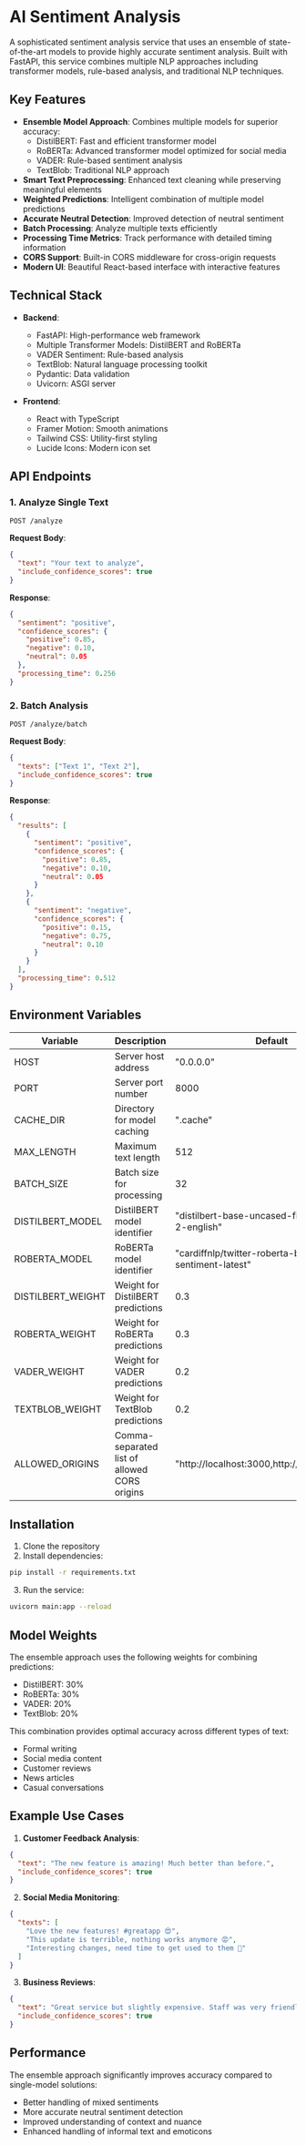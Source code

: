 # AI Sentiment Analysis

A sophisticated sentiment analysis service that uses an ensemble of state-of-the-art models to provide highly accurate sentiment analysis. Built with FastAPI, this service combines multiple NLP approaches including transformer models, rule-based analysis, and traditional NLP techniques.

## Key Features

- **Ensemble Model Approach**: Combines multiple models for superior accuracy:
  - DistilBERT: Fast and efficient transformer model
  - RoBERTa: Advanced transformer model optimized for social media
  - VADER: Rule-based sentiment analysis
  - TextBlob: Traditional NLP approach
- **Smart Text Preprocessing**: Enhanced text cleaning while preserving meaningful elements
- **Weighted Predictions**: Intelligent combination of multiple model predictions
- **Accurate Neutral Detection**: Improved detection of neutral sentiment
- **Batch Processing**: Analyze multiple texts efficiently
- **Processing Time Metrics**: Track performance with detailed timing information
- **CORS Support**: Built-in CORS middleware for cross-origin requests
- **Modern UI**: Beautiful React-based interface with interactive features

## Technical Stack

- **Backend**:
  - FastAPI: High-performance web framework
  - Multiple Transformer Models: DistilBERT and RoBERTa
  - VADER Sentiment: Rule-based analysis
  - TextBlob: Natural language processing toolkit
  - Pydantic: Data validation
  - Uvicorn: ASGI server

- **Frontend**:
  - React with TypeScript
  - Framer Motion: Smooth animations
  - Tailwind CSS: Utility-first styling
  - Lucide Icons: Modern icon set

## API Endpoints

### 1. Analyze Single Text
```http
POST /analyze
```

**Request Body**:
```json
{
  "text": "Your text to analyze",
  "include_confidence_scores": true
}
```

**Response**:
```json
{
  "sentiment": "positive",
  "confidence_scores": {
    "positive": 0.85,
    "negative": 0.10,
    "neutral": 0.05
  },
  "processing_time": 0.256
}
```

### 2. Batch Analysis
```http
POST /analyze/batch
```

**Request Body**:
```json
{
  "texts": ["Text 1", "Text 2"],
  "include_confidence_scores": true
}
```

**Response**:
```json
{
  "results": [
    {
      "sentiment": "positive",
      "confidence_scores": {
        "positive": 0.85,
        "negative": 0.10,
        "neutral": 0.05
      }
    },
    {
      "sentiment": "negative",
      "confidence_scores": {
        "positive": 0.15,
        "negative": 0.75,
        "neutral": 0.10
      }
    }
  ],
  "processing_time": 0.512
}
```

## Environment Variables

| Variable | Description | Default |
|----------|-------------|---------|
| HOST | Server host address | "0.0.0.0" |
| PORT | Server port number | 8000 |
| CACHE_DIR | Directory for model caching | ".cache" |
| MAX_LENGTH | Maximum text length | 512 |
| BATCH_SIZE | Batch size for processing | 32 |
| DISTILBERT_MODEL | DistilBERT model identifier | "distilbert-base-uncased-finetuned-sst-2-english" |
| ROBERTA_MODEL | RoBERTa model identifier | "cardiffnlp/twitter-roberta-base-sentiment-latest" |
| DISTILBERT_WEIGHT | Weight for DistilBERT predictions | 0.3 |
| ROBERTA_WEIGHT | Weight for RoBERTa predictions | 0.3 |
| VADER_WEIGHT | Weight for VADER predictions | 0.2 |
| TEXTBLOB_WEIGHT | Weight for TextBlob predictions | 0.2 |
| ALLOWED_ORIGINS | Comma-separated list of allowed CORS origins | "http://localhost:3000,http://localhost:8000" |

## Installation

1. Clone the repository
2. Install dependencies:
```bash
pip install -r requirements.txt
```

3. Run the service:
```bash
uvicorn main:app --reload
```

## Model Weights

The ensemble approach uses the following weights for combining predictions:
- DistilBERT: 30%
- RoBERTa: 30%
- VADER: 20%
- TextBlob: 20%

This combination provides optimal accuracy across different types of text:
- Formal writing
- Social media content
- Customer reviews
- News articles
- Casual conversations

## Example Use Cases

1. **Customer Feedback Analysis**:
```json
{
  "text": "The new feature is amazing! Much better than before.",
  "include_confidence_scores": true
}
```

2. **Social Media Monitoring**:
```json
{
  "texts": [
    "Love the new features! #greatapp 😍",
    "This update is terrible, nothing works anymore 😡",
    "Interesting changes, need time to get used to them 🤔"
  ]
}
```

3. **Business Reviews**:
```json
{
  "text": "Great service but slightly expensive. Staff was very friendly.",
  "include_confidence_scores": true
}
```

## Performance

The ensemble approach significantly improves accuracy compared to single-model solutions:
- Better handling of mixed sentiments
- More accurate neutral sentiment detection
- Improved understanding of context and nuance
- Enhanced handling of informal text and emoticons
